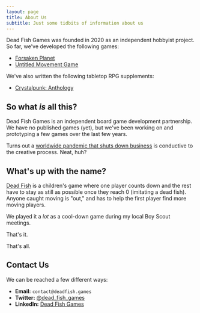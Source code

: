 ```yaml
---
layout: page
title: About Us
subtitle: Just some tidbits of information about us
---
```


Dead Fish Games was founded in 2020 as an independent hobbyist project. So far, we've developed the following games:

- [Forsaken Planet](/forsaken-planet)
- [Untitled Movement Game](/umg)

We've also written the following tabletop RPG supplements:

- [Crystalpunk: Anthology](/anthology)

## So what *is* all this?

Dead Fish Games is an independent board game development partnership. We have no published games (yet), but we've been working on and prototyping a few games over the last few years.

Turns out a [worldwide pandemic that shuts down business](https://en.wikipedia.org/wiki/COVID-19_pandemic) is conductive to the creative process. Neat, huh?

## What's up with the name?

[Dead Fish](https://www.playworks.org/game-library/dead-fish/) is a children's game where one player counts down and the rest have to stay as still as possible once they reach 0 (imitating a dead fish). Anyone caught moving is "out," and has to help the first player find more moving players.

We played it a *lot* as a cool-down game during my local Boy Scout meetings.

That's it.

That's all.

## Contact Us

We can be reached a few different ways:

- **Email:** `contact@deadfish.games`
- **Twitter:** [@dead_fish_games](https://twitter.com/dead_fish_games)
- **LinkedIn:** [Dead Fish Games](https://www.linkedin.com/company/dead-fish-games/)